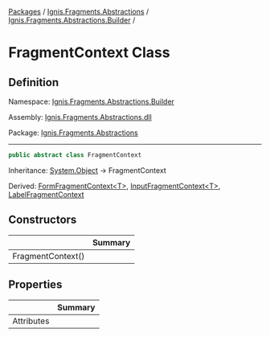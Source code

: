 [Packages](../../README.md) / [Ignis.Fragments.Abstractions](../README.md) / [Ignis.Fragments.Abstractions.Builder](README.md) /

# FragmentContext Class

## Definition

Namespace: [Ignis.Fragments.Abstractions.Builder](README.md)

Assembly: [Ignis.Fragments.Abstractions.dll](../README.md)

Package: [Ignis.Fragments.Abstractions](https://www.nuget.org/packages/Ignis.Fragments.Abstractions)

---

```csharp
public abstract class FragmentContext
```

Inheritance: [System.Object](https://learn.microsoft.com/en-us/dotnet/api/System.Object) → FragmentContext

Derived: [FormFragmentContext&lt;T&gt;](Ignis.Fragments.Abstractions.Builder.FormFragmentContext_1.md), [InputFragmentContext&lt;T&gt;](Ignis.Fragments.Abstractions.Builder.InputFragmentContext_1.md), [LabelFragmentContext](Ignis.Fragments.Abstractions.Builder.LabelFragmentContext.md)

## Constructors

|                   | Summary |
| ----------------- | ------- |
| FragmentContext() |         |

## Properties

|            | Summary |
| ---------- | ------- |
| Attributes |         |
